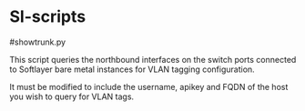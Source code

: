 # Sl-scripts

#showtrunk.py

This script queries the northbound interfaces on the switch ports connected to Softlayer bare metal instances for VLAN tagging configuration.

It must be modified to include the username, apikey and FQDN of the host you wish to query for VLAN tags.
